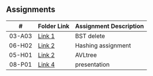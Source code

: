 

## Assignments

|  #  | Folder Link | Assignment Description |
| :-: | ----------- | ---------------------- |
|  03-A03  |   [Link 1](https://github.com/castudillo5/3013-Algorithms/tree/main/Assignments/03-A03) | BST delete |
|  06-H02  |   [Link 2](https://github.com/castudillo5/3013-Algorithms/tree/main/Assignments/06-H02) | Hashing assignment |
|  05-H01  |   [Link 2](https://github.com/castudillo5/3013-Algorithms/tree/main/Assignments/06-H02) | AVLtree |
|  08-P01  |   [Link 4](https://github.com/castudillo5/3013-Algorithms/tree/main/Assignments/06-H02) | presentation|

